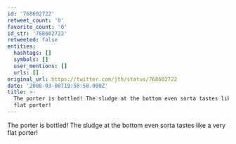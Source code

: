 ```yaml
---
id: '768602722'
retweet_count: '0'
favorite_count: '0'
id_str: '768602722'
retweeted: false
entities:
  hashtags: []
  symbols: []
  user_mentions: []
  urls: []
original_url: https://twitter.com/jth/status/768602722
date: '2008-03-08T19:58:58.000Z'
title: >-
  The porter is bottled! The sludge at the bottom even sorta tastes like a very
  flat porter!
---
```


The porter is bottled! The sludge at the bottom even sorta tastes like a very flat porter!